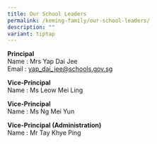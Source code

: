 ```yaml
---
title: Our School Leaders
permalink: /keming-family/our-school-leaders/
description: ""
variant: tiptap
---
```

<p><strong>Principal</strong>
<br>Name : Mrs Yap Dai Jee
<br>Email : <a href="mailto:yap_dai_jee@schools.gov.sg" rel="noopener noreferrer nofollow" target="_blank">yap_dai_jee@schools.gov.sg</a>
</p>
<p><strong>Vice-Principal</strong>
<br>Name : Ms Leow Mei Ling
<br>
</p>
<p><strong>Vice-Principal</strong>
<br>Name : Ms Ng Mei Yun</p>
<p></p>
<p><strong>Vice-Principal (Administration)</strong>
<br>Name : Mr Tay Khye Ping</p>
<p></p>